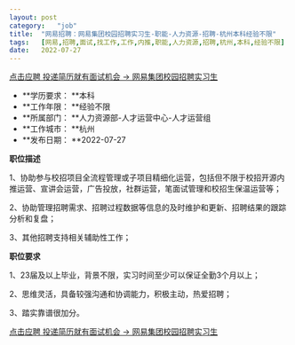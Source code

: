 ```yaml
---
layout:	post
category:	"job"
title:	"网易招聘：网易集团校园招聘实习生-职能-人力资源-招聘-杭州本科经验不限"
tags:	[网易,招聘,面试,找工作,工作,内推,职能,人力资源,招聘,杭州,本科,经验不限]
date:	2022-07-27
---
```


[点击应聘 投递简历就有面试机会 ->  网易集团校园招聘实习生](http://mobile.bole.netease.com/bole/boleDetail?id=37154&employeeId=346f03c3cda5f04c&key=all)



- **学历要求： **本科
- **工作年限： **经验不限
- **所属部门： **人力资源部-人才运营中心-人才运营组
- **工作城市： **杭州
- **发布日期： **2022-07-27



**职位描述**

1、协助参与校招项目全流程管理或子项目精细化运营，包括但不限于校招开源内推运营、宣讲会运营，广告投放，社群运营，笔面试管理和校招生保温运营等；

2、协助管理招聘需求、招聘过程数据等信息的及时维护和更新、招聘结果的跟踪分析和复盘；

3、其他招聘支持相关辅助性工作；



**职位要求**

 1、23届及以上毕业，背景不限，实习时间至少可以保证全勤3个月以上；

 2、思维灵活，具备较强沟通和协调能力，积极主动，热爱招聘；

 3、踏实靠谱很加分。



[点击应聘 投递简历就有面试机会 ->  网易集团校园招聘实习生](http://mobile.bole.netease.com/bole/boleDetail?id=37154&employeeId=346f03c3cda5f04c&key=all)